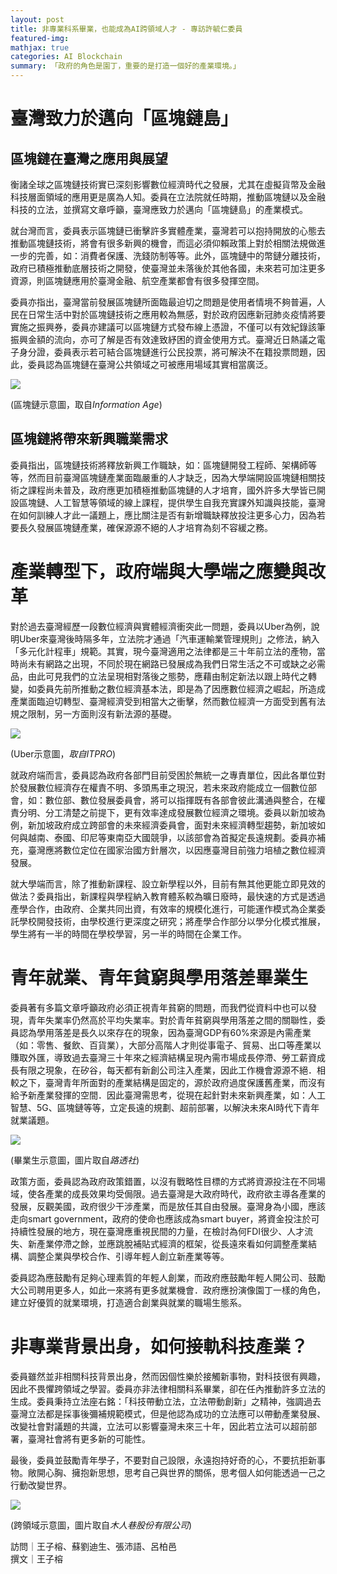 ```yaml
---
layout: post
title: 非專業科系畢業，也能成為AI跨領域人才 - 專訪許毓仁委員
featured-img:
mathjax: true
categories: AI Blockchain
summary: 「政府的角色是園丁，重要的是打造一個好的產業環境。」
---
```


# 臺灣致力於邁向「區塊鏈島」
## 區塊鏈在臺灣之應用與展望
衡諸全球之區塊鏈技術實已深刻影響數位經濟時代之發展，尤其在虛擬貨幣及金融科技層面領域的應用更是廣為人知。委員在立法院就任時期，推動區塊鏈以及金融科技的立法，並撰寫文章呼籲，臺灣應致力於邁向「區塊鏈島」的產業模式。


就台灣而言，委員表示區塊鏈已衝擊許多實體產業，臺灣若可以抱持開放的心態去推動區塊鏈技術，將會有很多新興的機會，而這必須仰賴政策上對於相關法規做進一步的完善，如：消費者保護、洗錢防制等等。此外，區塊鏈中的幣鏈分離技術，政府已積極推動底層技術之開發，使臺灣並未落後於其他各國，未來若可加注更多資源，則區塊鏈應用於臺灣金融、航空產業都會有很多發揮空間。


委員亦指出，臺灣當前發展區塊鏈所面臨最迫切之問題是使用者情境不夠普遍，人民在日常生活中對於區塊鏈技術之應用較為無感，對於政府因應新冠肺炎疫情將要實施之振興券，委員亦建議可以區塊鏈方式發布線上憑證，不僅可以有效紀錄該筆振興金額的流向，亦可了解是否有效達致紓困的資金使用方式。臺灣近日熱議之電子身分證，委員表示若可結合區塊鏈進行公民投票，將可解決不在籍投票問題，因此，委員認為區塊鏈在臺灣公共領域之可被應用場域其實相當廣泛。


![](https://i.imgur.com/q1yvff8.png)

(區塊鏈示意圖，取自*Information Age*)


## 區塊鏈將帶來新興職業需求
委員指出，區塊鏈技術將釋放新興工作職缺，如：區塊鏈開發工程師、架構師等等，然而目前臺灣區塊鏈產業面臨嚴重的人才缺乏，因為大學端開設區塊鏈相關技術之課程尚未普及，政府應更加積極推動區塊鏈的人才培育，國外許多大學皆已開設區塊鏈、人工智慧等領域的線上課程，提供學生自我充實課外知識與技能，臺灣在如何訓練人才此一議題上，應比關注是否有新增職缺釋放投注更多心力，因為若要長久發展區塊鏈產業，確保源源不絕的人才培育為刻不容緩之務。


# 產業轉型下，政府端與大學端之應變與改革
對於過去臺灣經歷一段數位經濟與實體經濟衝突此一問題，委員以Uber為例，說明Uber來臺灣後時隔多年，立法院才通過「汽車運輸業管理規則」之修法，納入「多元化計程車」規範。其實，現今臺灣適用之法律都是三十年前立法的產物，當時尚未有網路之出現，不同於現在網路已發展成為我們日常生活之不可或缺之必需品，由此可見我們的立法呈現相對落後之態勢，應藉由制定新法以跟上時代之轉變，如委員先前所推動之數位經濟基本法，即是為了因應數位經濟之崛起，所造成產業面臨迫切轉型、臺灣經濟受到相當大之衝擊，然而數位經濟一方面受到舊有法規之限制，另一方面則沒有新法源的基礎。


![](https://i.imgur.com/9WnCCLP.png)

(Uber示意圖，*取自ITPRO*)


就政府端而言，委員認為政府各部門目前受困於無統一之專責單位，因此各單位對於發展數位經濟存在權責不明、多頭馬車之現況，若未來政府能成立一個數位部會，如：數位部、數位發展委員會，將可以指揮既有各部會彼此溝通與整合，在權責分明、分工清楚之前提下，更有效率達成發展數位經濟之環境。委員以新加坡為例，新加坡政府成立跨部會的未來經濟委員會，面對未來經濟轉型趨勢，新加坡如何與越南、泰國、印尼等東南亞大國競爭，以該部會為首擬定長遠規劃。委員亦補充，臺灣應將數位定位在國家治國方針層次，以因應臺灣目前強力培植之數位經濟發展。


就大學端而言，除了推動新課程、設立新學程以外，目前有無其他更能立即見效的做法？委員指出，新課程與學程納入教育體系較為曠日廢時，最快速的方式是透過產學合作，由政府、企業共同出資，有效率的規模化進行，可能運作模式為企業委託學校開發技術，由學校進行更深度之研究；將產學合作部分以學分化模式推展，學生將有一半的時間在學校學習，另一半的時間在企業工作。


# 青年就業、青年貧窮與學用落差畢業生
委員著有多篇文章呼籲政府必須正視青年貧窮的問題，而我們從資料中也可以發現，青年失業率仍然高於平均失業率。對於青年貧窮與學用落差之間的關聯性，委員認為學用落差是長久以來存在的現象，因為臺灣GDP有60%來源是內需產業（如：零售、餐飲、百貨業），大部分高階人才則從事電子、貿易、出口等產業以賺取外匯，導致過去臺灣三十年來之經濟結構呈現內需市場成長停滯、勞工薪資成長有限之現象，在矽谷，每天都有新創公司注入產業，因此工作機會源源不絕．相較之下，臺灣青年所面對的產業結構是固定的，源於政府過度保護舊產業，而沒有給予新產業發揮的空間．因此臺灣需思考，從現在起針對未來新興產業，如：人工智慧、5G、區塊鏈等等，立定長遠的規劃、超前部署，以解決未來AI時代下青年就業議題。


![](https://i.imgur.com/NZ8aIfl.png)

(畢業生示意圖，圖片取自*路透社*)


政策方面，委員認為政府政策錯置，以沒有戰略性目標的方式將資源投注在不同場域，使各產業的成長效果均受侷限。過去臺灣是大政府時代，政府欲主導各產業的發展，反觀美國，政府很少干涉產業，而是放任其自由發展。臺灣身為小國，應該走向smart government，政府的使命也應該成為smart buyer，將資金投注於可持續性發展的地方，現在臺灣應重視民間的力量，在檢討為何FDI很少、人才流失、新產業停滯之餘，並應跳脫補貼式經濟的框架，從長遠來看如何調整產業結構、調整企業與學校合作、引導年輕人創立新產業等等。


委員認為應鼓勵有足夠心理素質的年輕人創業，而政府應鼓勵年輕人開公司、鼓勵大公司聘用更多人，如此一來將有更多就業機會．政府應扮演像園丁一樣的角色，建立好優質的就業環境，打造適合創業與就業的職場生態系。


# 非專業背景出身，如何接軌科技產業？
委員雖然並非相關科技背景出身，然而因個性樂於接觸新事物，對科技很有興趣，因此不畏懼跨領域之學習。委員亦非法律相關科系畢業，卻在任內推動許多立法的生成。委員秉持立法座右銘：「科技帶動立法，立法帶動創新」之精神，強調過去臺灣立法都是採事後彌補規範模式，但是他認為成功的立法應可以帶動產業發展、改變社會對議題的共識，立法可以影響臺灣未來三十年，因此若立法可以超前部署，臺灣社會將有更多新的可能性。


最後，委員並鼓勵青年學子，不要對自己設限，永遠抱持好奇的心，不要抗拒新事物。敞開心胸、擁抱新思想，思考自己與世界的關係，思考個人如何能透過一己之行動改變世界。

![](https://i.imgur.com/2ne7V0g.png)

(跨領域示意圖，圖片取自*木人巷股份有限公司*)


訪問｜王子榕、蘇劉迪生、張沛語、呂柏邑  
撰文｜王子榕
